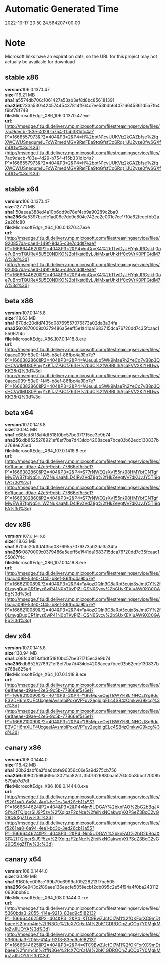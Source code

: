 # Automatic Generated Time
2022-10-17 20:50:24.564207+00:00

# Note
Microsoft links have an expiration date, so the URL for this project may not actually be available for download

## stable x86
**version**:106.0.1370.47  
**size**:116.21 MB  
**sha1**:a5574db700c1061427a53ab3ef8d8bc856181391  
**sha256**:233a530a42457445437814f964c7ee53bdb6407a6645361d5a7fb4f9bf78f748  
**file**:MicrosoftEdge_X86_106.0.1370.47.exe  
**url**:[http://msedge.f.tlu.dl.delivery.mp.microsoft.com/filestreamingservice/files/7ac9decb-f83e-4d29-b754-f15b331d1c4a?P1=1666557973&P2=404&P3=2&P4=H%2bptN1cvUUKViz2kGAZbfse%2fqXWCWUSnequmdUFcWZmedMGV9RmFEa9tqGfsfCo6RqzIiJU2yse0fw6GXfmDGw%3d%3d](http://msedge.f.tlu.dl.delivery.mp.microsoft.com/filestreamingservice/files/7ac9decb-f83e-4d29-b754-f15b331d1c4a?P1=1666557973&P2=404&P3=2&P4=H%2bptN1cvUUKViz2kGAZbfse%2fqXWCWUSnequmdUFcWZmedMGV9RmFEa9tqGfsfCo6RqzIiJU2yse0fw6GXfmDGw%3d%3d)  

## stable x64
**version**:106.0.1370.47  
**size**:127.71 MB  
**sha1**:50aeaa388ed4a10b6dd9d78ef4eb9a90289c2ba0  
**sha256**:6a5397baefc1ad06c7dc9c804c742ec2e001e7ce1710a62feecfbb2a2e26fc80  
**file**:MicrosoftEdge_X64_106.0.1370.47.exe  
**url**:[http://msedge.f.tlu.dl.delivery.mp.microsoft.com/filestreamingservice/files/920857da-cae4-449f-8da5-c3e7cdd07eae?P1=1666644620&P2=404&P3=2&P4=hnGpvX4%2bTfwDyUHYgkJRCsIktj0oe7uBrrxTQUReX5U5E0NDKO%2bHksfd8yLJklMxarUhkHfQx9VrK0PFGtdM7A%3d%3d](http://msedge.f.tlu.dl.delivery.mp.microsoft.com/filestreamingservice/files/920857da-cae4-449f-8da5-c3e7cdd07eae?P1=1666644620&P2=404&P3=2&P4=hnGpvX4%2bTfwDyUHYgkJRCsIktj0oe7uBrrxTQUReX5U5E0NDKO%2bHksfd8yLJklMxarUhkHfQx9VrK0PFGtdM7A%3d%3d)  

## beta x86
**version**:107.0.1418.8  
**size**:118.63 MB  
**sha1**:870dc20dfd7435d08769557076873a02da3a34fa  
**sha256**:0870009c0379486a5eeff5e1941da1683715dca76720dd7c35fcaac155067f4c  
**file**:MicrosoftEdge_X86_107.0.1418.8.exe  
**url**:[http://msedge.f.tlu.dl.delivery.mp.microsoft.com/filestreamingservice/files/0aaca099-53e0-4f45-b8ef-86fbc4a90b7e?P1=1666382860&P2=404&P3=2&P4=AUeuuLo5Wk9Mae7h2YeCo7yB8p3QsHCVx1MU80PmgYxKTJZPJCfZ6ILH%2bdC%2fWBBLIhApqFVV2KIYHUwsKK28rQ%3d%3d](http://msedge.f.tlu.dl.delivery.mp.microsoft.com/filestreamingservice/files/0aaca099-53e0-4f45-b8ef-86fbc4a90b7e?P1=1666382860&P2=404&P3=2&P4=AUeuuLo5Wk9Mae7h2YeCo7yB8p3QsHCVx1MU80PmgYxKTJZPJCfZ6ILH%2bdC%2fWBBLIhApqFVV2KIYHUwsKK28rQ%3d%3d)  

## beta x64
**version**:107.0.1418.8  
**size**:130.94 MB  
**sha1**:c68fcd8f18af4df518f0bc57be371715ec3e9b74  
**sha256**:db8525278921ef8ef7ba7d43ddc4208acea7bce02b62edc130837ba768e625e4  
**file**:MicrosoftEdge_X64_107.0.1418.8.exe  
**url**:[http://msedge.f.tlu.dl.delivery.mp.microsoft.com/filestreamingservice/files/6e1faeae-d9ae-42e5-9c5b-77866ef5e5e1?P1=1666382860&P2=404&P3=2&P4=S77rNWEQsXv155nk98HMYbfCNTgfMwEWB7fpNq5rulWZNuKaaMLD4lRvXVdZ8g%2fHkZeVgtVv7dKUvJY5TI9qFA%3d%3d](http://msedge.f.tlu.dl.delivery.mp.microsoft.com/filestreamingservice/files/6e1faeae-d9ae-42e5-9c5b-77866ef5e5e1?P1=1666382860&P2=404&P3=2&P4=S77rNWEQsXv155nk98HMYbfCNTgfMwEWB7fpNq5rulWZNuKaaMLD4lRvXVdZ8g%2fHkZeVgtVv7dKUvJY5TI9qFA%3d%3d)  

## dev x86
**version**:107.0.1418.8  
**size**:118.63 MB  
**sha1**:870dc20dfd7435d08769557076873a02da3a34fa  
**sha256**:0870009c0379486a5eeff5e1941da1683715dca76720dd7c35fcaac155067f4c  
**file**:MicrosoftEdge_X86_107.0.1418.8.exe  
**url**:[http://msedge.f.tlu.dl.delivery.mp.microsoft.com/filestreamingservice/files/0aaca099-53e0-4f45-b8ef-86fbc4a90b7e?P1=1666210089&P2=404&P3=2&P4=Ya4ozOQIn9C8aRpt8cujx3sJmtCY%2f0LmygDuqCRf1nyz6wP41N0bTKvPjZHQSN6Sycv%2bSUxKEXiuAW9XC0GAEg%3d%3d](http://msedge.f.tlu.dl.delivery.mp.microsoft.com/filestreamingservice/files/0aaca099-53e0-4f45-b8ef-86fbc4a90b7e?P1=1666210089&P2=404&P3=2&P4=Ya4ozOQIn9C8aRpt8cujx3sJmtCY%2f0LmygDuqCRf1nyz6wP41N0bTKvPjZHQSN6Sycv%2bSUxKEXiuAW9XC0GAEg%3d%3d)  

## dev x64
**version**:107.0.1418.8  
**size**:130.94 MB  
**sha1**:c68fcd8f18af4df518f0bc57be371715ec3e9b74  
**sha256**:db8525278921ef8ef7ba7d43ddc4208acea7bce02b62edc130837ba768e625e4  
**file**:MicrosoftEdge_X64_107.0.1418.8.exe  
**url**:[http://msedge.f.tlu.dl.delivery.mp.microsoft.com/filestreamingservice/files/6e1faeae-d9ae-42e5-9c5b-77866ef5e5e1?P1=1666210090&P2=404&P3=2&P4=Yt85MpxeOejTBWYFl8LiNHCzt8g6duE3VDH6mXUF4UcgeeiAvsmbiPoxeVPFuy2egidlgELc4SB4zOmkwG9kcg%3d%3d](http://msedge.f.tlu.dl.delivery.mp.microsoft.com/filestreamingservice/files/6e1faeae-d9ae-42e5-9c5b-77866ef5e5e1?P1=1666210090&P2=404&P3=2&P4=Yt85MpxeOejTBWYFl8LiNHCzt8g6duE3VDH6mXUF4UcgeeiAvsmbiPoxeVPFuy2egidlgELc4SB4zOmkwG9kcg%3d%3d)  

## canary x86
**version**:108.0.1444.0  
**size**:118.42 MB  
**sha1**:20b2dabf6a3fda6bbfe96356c00e5a9d275cb756  
**sha256**:d0802569469bc3021da82c123501626880aa5f760c0b8bbc12008b579ab7d7df  
**file**:MicrosoftEdge_X86_108.0.1444.0.exe  
**url**:[http://msedge.f.tlu.dl.delivery.mp.microsoft.com/filestreamingservice/files/f5261aa8-6a94-4ee1-bc3c-3ed26cb12a55?P1=1666644624&P2=404&P3=2&P4=Nm5UDGAY%2bknFAO%2bG2bBqJXSl%2fTQIgcrSiJ9P5zv%2fXqiqzF2pNxe%2feiNxNCakwqVXtPSeZ3BcC2vG29Q5XgZfTw%3d%3d](http://msedge.f.tlu.dl.delivery.mp.microsoft.com/filestreamingservice/files/f5261aa8-6a94-4ee1-bc3c-3ed26cb12a55?P1=1666644624&P2=404&P3=2&P4=Nm5UDGAY%2bknFAO%2bG2bBqJXSl%2fTQIgcrSiJ9P5zv%2fXqiqzF2pNxe%2feiNxNCakwqVXtPSeZ3BcC2vG29Q5XgZfTw%3d%3d)  

## canary x64
**version**:108.0.1444.0  
**size**:130.99 MB  
**sha1**:8160fec008ce199b79c6999af09228213f7bc505  
**sha256**:6e943c2f89aee136eecfe5058ecbf2db095c2e54f64a4f0ba2431120636bbb8c  
**file**:MicrosoftEdge_X64_108.0.1444.0.exe  
**url**:[http://msedge.f.tlu.dl.delivery.mp.microsoft.com/filestreamingservice/files/5360bda3-2055-414a-9213-83ed9c518213?P1=1666644625&P2=404&P3=2&P4=XTC9BwZJcfCI7M1%2fOKFxrXC9mDtbaee%2fmrh4in%2ffN3Ge%2fcX7Cr6afAI%2bK1GDROCmZuCOq7Y0MgkMiqZvJlUOYA%3d%3d](http://msedge.f.tlu.dl.delivery.mp.microsoft.com/filestreamingservice/files/5360bda3-2055-414a-9213-83ed9c518213?P1=1666644625&P2=404&P3=2&P4=XTC9BwZJcfCI7M1%2fOKFxrXC9mDtbaee%2fmrh4in%2ffN3Ge%2fcX7Cr6afAI%2bK1GDROCmZuCOq7Y0MgkMiqZvJlUOYA%3d%3d)  

